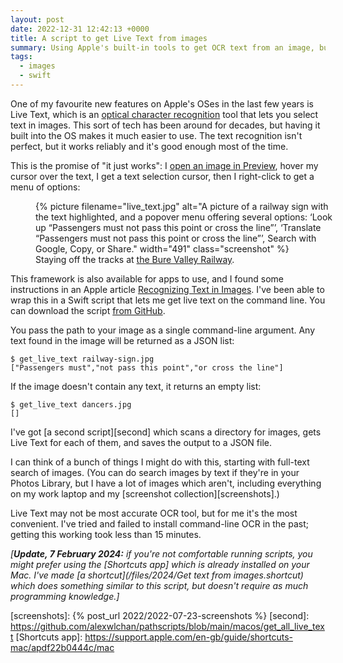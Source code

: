 ```yaml
---
layout: post
date: 2022-12-31 12:42:13 +0000
title: A script to get Live Text from images
summary: Using Apple's built-in tools to get OCR text from an image, but without going through a GUI.
tags:
  - images
  - swift
---
```


One of my favourite new features on Apple's OSes in the last few years is Live Text, which is an [optical character recognition][ocr] tool that lets you select text in images.
This sort of tech has been around for decades, but having it built into the OS makes it much easier to use.
The text recognition isn't perfect, but it works reliably and it's good enough most of the time.

This is the promise of "it just works": I [open an image in Preview][preview], hover my cursor over the text, I get a text selection cursor, then I right-click to get a menu of options:

<figure style="width: 491px;">
  {%
    picture
    filename="live_text.jpg"
    alt="A picture of a railway sign with the text highlighted, and a popover menu offering several options: ‘Look up “Passengers must not pass this point or cross the line”’, ‘Translate “Passengers must not pass this point or cross the line”’, Search with Google, Copy, or Share."
    width="491"
    class="screenshot"
  %}
  <figcaption>
    Staying off the tracks at <a href="{% post_url 2022/2022-11-28-bure-valley %}">the Bure Valley Railway</a>.
  </figcaption>
</figure>

This framework is also available for apps to use, and I found some instructions in an Apple article [Recognizing Text in Images][docs].
I've been able to wrap this in a Swift script that lets me get live text on the command line.
You can download the script [from GitHub][script].

You pass the path to your image as a single command-line argument.
Any text found in the image will be returned as a JSON list:

```console
$ get_live_text railway-sign.jpg
["Passengers must","not pass this point","or cross the line"]
```

If the image doesn't contain any text, it returns an empty list:

```console
$ get_live_text dancers.jpg
[]
```

I've got [a second script][second] which scans a directory for images, gets Live Text for each of them, and saves the output to a JSON file.

I can think of a bunch of things I might do with this, starting with full-text search of images.
(You can do search images by text if they're in your Photos Library, but I have a lot of images which aren't, including everything on my work laptop and my [screenshot collection][screenshots].)

Live Text may not be most accurate OCR tool, but for me it's the most convenient.
I've tried and failed to install command-line OCR in the past; getting this working took less than 15 minutes.

*[**Update, 7 February 2024:** if you're not comfortable running scripts, you might prefer using the [Shortcuts app] which is already installed on your Mac. I've made [a shortcut](/files/2024/Get text from images.shortcut) which does something similar to this script, but doesn't require as much programming knowledge.]*

[ocr]: https://en.wikipedia.org/wiki/Optical_character_recognition
[preview]: https://support.apple.com/en-gb/guide/preview/prvw625a5b2c/mac
[docs]: https://developer.apple.com/documentation/vision/recognizing_text_in_images#3601255
[script]: https://github.com/alexwlchan/pathscripts/blob/main/macos/get_live_text
[screenshots]: {% post_url 2022/2022-07-23-screenshots %}
[second]: https://github.com/alexwlchan/pathscripts/blob/main/macos/get_all_live_text
[Shortcuts app]: https://support.apple.com/en-gb/guide/shortcuts-mac/apdf22b0444c/mac
